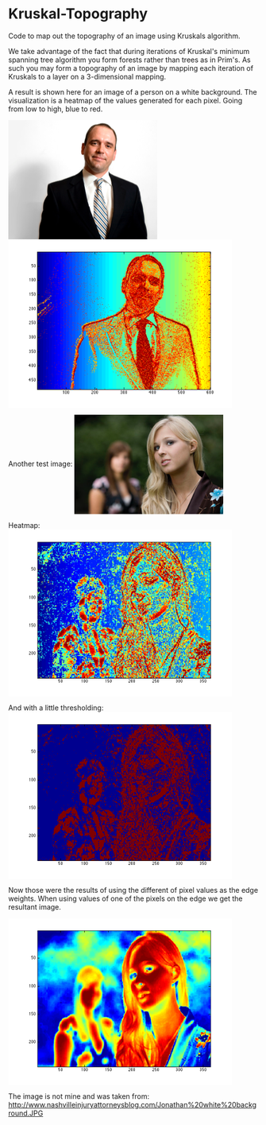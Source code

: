 Kruskal-Topography
==================
Code to map out the topography of an image using Kruskals algorithm. 

We take advantage of the fact that during iterations of Kruskal's minimum spanning tree algorithm you form forests rather than trees as in Prim's. As such you may form a topography of an image by mapping each iteration of Kruskals to a layer on a 3-dimensional mapping.

A result is shown here for an image of a person on a white background. The visualization is a heatmap of the values generated for each pixel. Going from low to high, blue to red.

<img src="/john.png" align="center" width="300px" />
<img src="/john_top.png" align="center" width="450px" />

Another test image: 
<img src="/personInFocus.png" align="center" width="300px" />

Heatmap: <img src="/personInFocus_top.png" align="center" width="450px" />

And with a little thresholding: <img src="/personInFocus_top_thresholded.png" align="center" width="450px" />

Now those were the results of using the different of pixel values as the edge weights. When using values of one of the pixels on the edge we get the resultant image.

<img src="/personInFocus_top2.png" align="center" width="450px" />



The image is not mine and was taken from: http://www.nashvilleinjuryattorneysblog.com/Jonathan%20white%20background.JPG
